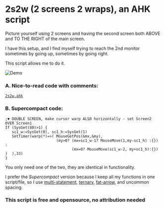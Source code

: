# 2s2w (2 screens 2 wraps), an AHK script

Picture yourself using 2 screens and having the second screen both ABOVE and TO THE RIGHT of the main screen.

I have this setup, and I find myself trying to reach the 2nd monitor sometimes by going up, sometimes by going right.

This script allows me to do it.

![Demo](https://github.com/DavidBevi/2screens_2wraps/blob/main/2s2w_demo.gif?raw=true)

### A. Nice-to-read code with comments:

[`2s2w.ahk`](https://github.com/DavidBevi/2screens_2wraps/blob/main/2s2w.ahk)

### B. Supercompact code:

    ;▼ DOUBLE SCREEN, make cursor warp ALSO horizontally - set Screen2 OVER Screen1
    If (SysGet(80)>1) {
       sc1_w:=SysGet(0), sc1_h:=SysGet(1)
       SetTimer(warp(*)=>( MouseGetPos(&mx,&my),
                           (my>0? (mx=sc1_w-1? MouseMove(1,my-sc1_h) :{}) : 
                                  (mx=0? MouseMove(sc1_w-2, my+sc1_h):{}) )  ),33)
    }

You only need one of the two, they are identical in functionality.

I prefer the *Supercompact* version because I keep all my functions in one script/file, so I use [multi-statement](https://www.autohotkey.com/docs/v2/Variables.htm#comma), [ternary](https://www.autohotkey.com/docs/v2/Variables.htm#ternary), [fat-arrow](https://www.autohotkey.com/docs/v2/Variables.htm#fat-arrow), and uncommon spacing.

### This script is free and opensource, no attribution needed
